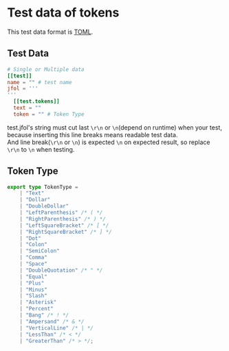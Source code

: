 # Test data of tokens
This test data format is [TOML](https://github.com/toml-lang/toml).

## Test Data
```toml
# Single or Multiple data
[[test]]
name = "" # test name
jfol = '''
'''
  [[test.tokens]]
  text = ""
  token = "" # Token Type
```

test.jfol's string must cut last `\r\n` or `\n`(depend on runtime) when your test, because inserting this line breaks means readable test data.  
And line break(`\r\n` or `\n`) is expected `\n` on expected result, so replace `\r\n` to `\n` when testing.

## Token Type
```ts
export type TokenType =
    | "Text"
    | "Dollar"
    | "DoubleDollar"
    | "LeftParenthesis" /* ( */
    | "RightParenthesis" /* ) */
    | "LeftSquareBracket" /* [ */
    | "RightSquareBracket" /* ] */
    | "Dot"
    | "Colon"
    | "SemiColon"
    | "Comma"
    | "Space"
    | "DoubleQuotation" /* " */
    | "Equal"
    | "Plus"
    | "Minus"
    | "Slash"
    | "Asterisk"
    | "Percent"
    | "Bang" /* ! */
    | "Ampersand" /* & */
    | "VerticalLine" /* | */
    | "LessThan" /* < */
    | "GreaterThan" /* > */;
```
